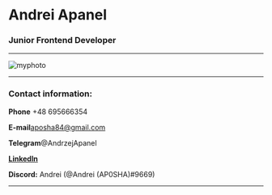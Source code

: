# Andrei Apanel
### Junior Frontend Developer
**************************************
![myphoto](https://media.licdn.com/dms/image/C5603AQHT4daywJ_1zA/profile-displayphoto-shrink_200_200/0/1615801502004?e=1677715200&v=beta&t=vrmu8-lKPWdUjRnWJ5kPVl2UgKl-vOPlCKvezO42Yks)
*********************************************
### Contact information:

**Phone** +48 695666354

**E-mail**aposha84@gmail.com

**Telegram**@AndrzejApanel

**[LinkedIn](https://www.linkedin.com/in/andrzej-apanel/)**

**Discord:** Andrei (@Andrei (AP0SHA)#9669)

*********************************************